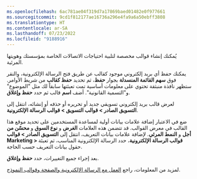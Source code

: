 ```yaml
---
ms.openlocfilehash: 6ac781ae04f319d7a17869baed01482e0f977661
ms.sourcegitcommit: 9cd1f812177ae16736a296e4fa9a6a50ebff3808
ms.translationtype: HT
ms.contentlocale: ar-SA
ms.lasthandoff: 07/23/2022
ms.locfileid: "9188916"
---
```

يُمكنك إنشاء قوالب مخصصة لتلبية احتياجات الاتصالات الخاصة بمؤسستك وهويتها المرئية.

يمكنك حفظ أي بريد إلكتروني موجود كقالب عن طريق فتح الرسالة الإلكترونية، والنقر فوق **سهم القائمة المنسدلة** بجوار **حفظ**، ثم تحديد **حفظ كقالب** من شريط الأوامر. ستظهر نافذة منبثقة تحتوي على معلومات أساسية تمت تعبئتها سابقاً لك مثل "الموضوع" و"‏‫التسمية القانونية‬". أضف **اسم** قالب ثم حدد **حفظ وإغلاق**.

لعرض قالب بريد إلكتروني تسويقي جديد أو تحريره أو حذفه أو إنشائه، انتقل إلى **التسويق الصادر > قوالب التسويق > قوالب الرسالة الإلكترونية**.

ضع في الاعتبار إضافة علامات بيانات أولية لمساعدة المستخدمين على تحديد موقع هذا القالب في معرض القوالب. قد تتضمن هذه العلامات **الغرض** و **نوع السوق** و **محسّن من أجل** و **النمط المرئي**. لإضافة علامات بيانات التعريف، انتقل إلى **التسويق الصادر > قوالب Marketing > قوالب الرسالة الإلكترونية**، حدد الرسالة الإلكترونية المناسب، ثم تعبئة حقول بيانات التعريف حسب الحاجة.

بعد إجراء جميع التغييرات، حدد **حفظ وإغلاق**.

لمزيد من المعلومات، راجع [العمل مع الرسالة الإلكترونية والصفحة وقوالب النموذج](/dynamics365/marketing/email-templates/?azure-portal=true).
